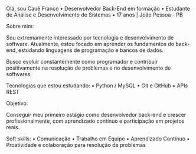 Olá, sou Cauê Franco
	•	Desenvolvedor Back-End em formação
	•	Estudante de Análise e Desenvolvimento de Sistemas
	•	17 anos | João Pessoa - PB


Sobre mim:

Sou extremamente interessado por tecnologia e desenvolvimento de software. Atualmente, estou focado em aprender os fundamentos do back-end, estudando linguagens de programação e bancos de dados.

Busco evoluir constantemente como programador e contribuir positivamente na resolução de problemas e no desenvolvimento de softwares. 


Tecnologias que estou estudando:
	•	Python / MySQL
	•	Git e GitHub
	•	APIs REST


Objetivo:

Conseguir meu primeiro estágio como desenvolvedor back-end e crescer profissionalmente, com aprendizado contínuo e participação em projetos reais.


Soft skills: 
 •  Comunicação
 •  Trabalho em Equipe 
 •  Aprendizado Contínuo
 •  Proatividade e colaboração para resolução de problemas

